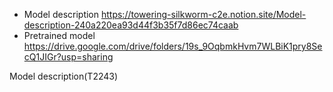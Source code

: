 - Model description
https://towering-silkworm-c2e.notion.site/Model-description-240a220ea93d44f3b35f7d86ec74caab
- Pretrained model
https://drive.google.com/drive/folders/19s_9OqbmkHvm7WLBiK1pry8SecQ1JIGr?usp=sharing

Model description(T2243)


